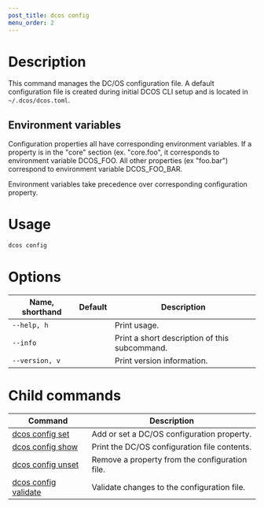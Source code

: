 ```yaml
---
post_title: dcos config
menu_order: 2
---
```


# Description
This command manages the DC/OS configuration file. A default configuration file is created during initial DCOS CLI setup and is located in `~/.dcos/dcos.toml`.

## Environment variables
Configuration properties all have corresponding environment variables. If a property is in the "core" section (ex. "core.foo", it corresponds to environment variable DCOS_FOO. All other properties (ex "foo.bar") correspond to environment variable DCOS_FOO_BAR.

Environment variables take precedence over corresponding configuration property.

# Usage

```bash
dcos config 
```

# Options

| Name, shorthand | Default | Description |
|---------|-------------|-------------|
| `--help, h`   |             |  Print usage. |
| `--info`   |             |  Print a short description of this subcommand. |
| `--version, v`   |             | Print version information. |

# Child commands

| Command | Description |
|---------|-------------|
| [dcos config set](/docs/1.9/usage/cli/command-reference/dcos-config/dcos-config-set/)   | Add or set a DC/OS configuration property. |  
| [dcos config show](/docs/1.9/usage/cli/command-reference/dcos-config/dcos-config-show/)    | Print the DC/OS configuration file contents. |  
| [dcos config unset](/docs/1.9/usage/cli/command-reference/dcos-config/dcos-config-unset/)    | Remove a property from the configuration file. |  
| [dcos config validate](/docs/1.9/usage/cli/command-reference/dcos-config/dcos-config-validate/)    | Validate changes to the configuration file. |  